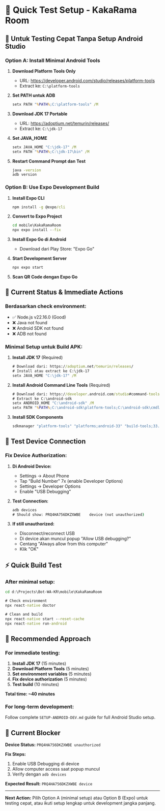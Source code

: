 # 🚀 Quick Test Setup - KakaRama Room

## 🎯 **Untuk Testing Cepat Tanpa Setup Android Studio**

### **Option A: Install Minimal Android Tools**

1. **Download Platform Tools Only**
   - URL: https://developer.android.com/studio/releases/platform-tools
   - Extract ke: `C:\platform-tools`

2. **Set PATH untuk ADB**
   ```cmd
   setx PATH "%PATH%;C:\platform-tools" /M
   ```

3. **Download JDK 17 Portable**
   - URL: https://adoptium.net/temurin/releases/
   - Extract ke: `C:\jdk-17`

4. **Set JAVA_HOME**
   ```cmd
   setx JAVA_HOME "C:\jdk-17" /M
   setx PATH "%PATH%;C:\jdk-17\bin" /M
   ```

5. **Restart Command Prompt dan Test**
   ```cmd
   java -version
   adb version
   ```

### **Option B: Use Expo Development Build**

1. **Install Expo CLI**
   ```cmd
   npm install -g @expo/cli
   ```

2. **Convert to Expo Project**
   ```cmd
   cd mobile\KakaRamaRoom
   npx expo install --fix
   ```

3. **Install Expo Go di Android**
   - Download dari Play Store: "Expo Go"

4. **Start Development Server**
   ```cmd
   npx expo start
   ```

5. **Scan QR Code dengan Expo Go**

## 🔧 **Current Status & Immediate Actions**

### **Berdasarkan check environment:**
- ✅ Node.js v22.16.0 (Good)
- ❌ Java not found
- ❌ Android SDK not found  
- ❌ ADB not found

### **Minimal Setup untuk Build APK:**

1. **Install JDK 17** (Required)
   ```cmd
   # Download dari: https://adoptium.net/temurin/releases/
   # Install atau extract ke C:\jdk-17
   setx JAVA_HOME "C:\jdk-17" /M
   ```

2. **Install Android Command Line Tools** (Required)
   ```cmd
   # Download dari: https://developer.android.com/studio#command-tools
   # Extract ke C:\android-sdk
   setx ANDROID_HOME "C:\android-sdk" /M
   setx PATH "%PATH%;C:\android-sdk\platform-tools;C:\android-sdk\cmdline-tools\latest\bin" /M
   ```

3. **Install SDK Components**
   ```cmd
   sdkmanager "platform-tools" "platforms;android-33" "build-tools;33.0.0"
   ```

## 📱 **Test Device Connection**

### **Fix Device Authorization:**

1. **Di Android Device:**
   - Settings → About Phone
   - Tap "Build Number" 7x (enable Developer Options)
   - Settings → Developer Options
   - Enable "USB Debugging"

2. **Test Connection:**
   ```cmd
   adb devices
   # Should show: PRQ4HA756DKZXWBE    device (not unauthorized)
   ```

3. **If still unauthorized:**
   - Disconnect/reconnect USB
   - Di device akan muncul popup "Allow USB debugging?"
   - Centang "Always allow from this computer"
   - Klik "OK"

## ⚡ **Quick Build Test**

### **After minimal setup:**

```cmd
cd d:\Projects\Bot-WA-KR\mobile\KakaRamaRoom

# Check environment
npx react-native doctor

# Clean and build
npx react-native start --reset-cache
npx react-native run-android
```

## 🎯 **Recommended Approach**

### **For immediate testing:**
1. **Install JDK 17** (15 minutes)
2. **Download Platform Tools** (5 minutes)  
3. **Set environment variables** (5 minutes)
4. **Fix device authorization** (5 minutes)
5. **Test build** (10 minutes)

**Total time: ~40 minutes**

### **For long-term development:**
Follow complete `SETUP-ANDROID-DEV.md` guide for full Android Studio setup.

## 🚨 **Current Blocker**

**Device Status:** `PRQ4HA756DKZXWBE unauthorized`

**Fix Steps:**
1. Enable USB Debugging di device
2. Allow computer access saat popup muncul
3. Verify dengan `adb devices`

**Expected Result:** `PRQ4HA756DKZXWBE device`

---

**Next Action:** Pilih Option A (minimal setup) atau Option B (Expo) untuk testing cepat, atau ikuti setup lengkap untuk development jangka panjang.
